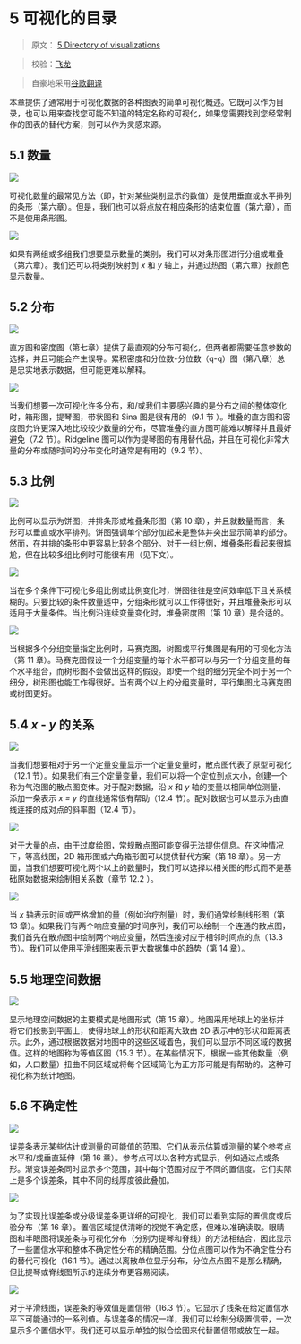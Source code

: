# 5 可视化的目录

> 原文： [5 Directory of visualizations](https://serialmentor.com/dataviz/directory-of-visualizations.html)

> 校验：[飞龙](https://github.com/wizardforcel)

> 自豪地采用[谷歌翻译](https://translate.google.cn/)

本章提供了通常用于可视化数据的各种图表的简单可视化概述。它既可以作为目录，也可以用来查找您可能不知道的特定名称的可视化，如果您需要找到您经常制作的图表的替代方案，则可以作为灵感来源。

## 5.1 数量

![](img/bb1023055bdff866e734704620540335.jpg)

可视化数量的最常见方法（即，针对某些类别显示的数值）是使用垂直或水平排列的条形（第六章）。但是，我们也可以将点放在相应条形的结束位置（第六章），而不是使用条形图。

![](img/bf6147f1018014f6c965c7b43a3ed23a.jpg)

如果有两组或多组我们想要显示数量的类别，我们可以对条形图进行分组或堆叠（第六章）。我们还可以将类别映射到 *x* 和 *y* 轴上，并通过热图（第六章）按颜色显示数量。

## 5.2 分布

![](img/c69eed7b0d7f564d28b4621aeab3eb23.jpg)

直方图和密度图（第七章）提供了最直观的分布可视化，但两者都需要任意参数的选择，并且可能会产生误导。累积密度和分位数-分位数（q-q）图（第八章）总是忠实地表示数据，但可能更难以解释。

![](img/994c198eaab3b917089dec7841f0d400.jpg)

当我们想要一次可视化许多分布，和/或我们主要感兴趣的是分布之间的整体变化时，箱形图，提琴图，带状图和 Sina 图是很有用的（9.1 节 ）。堆叠的直方图和密度图允许更深入地比较较少数量的分布，尽管堆叠的直方图可能难以解释并且最好避免（7.2 节）。Ridgeline 图可以作为提琴图的有用替代品，并且在可视化非常大量的分布或随时间的分布变化时通常是有用的（9.2 节）。

## 5.3 比例

![](img/8a7d66881c082b0ef7fdf02a4dacff09.jpg)

比例可以显示为饼图，并排条形或堆叠条形图（第 10 章），并且就数量而言，条形可以垂直或水平排列。饼图强调单个部分加起来是整体并突出显示简单的部分。然而，在并排的条形中更容易比较各个部分。对于一组比例，堆叠条形看起来很尴尬，但在比较多组比例时可能很有用（见下文）。

![](img/6c3aa88c7b617b046ee3ce2579488b82.jpg)

当在多个条件下可视化多组比例或比例变化时，饼图往往是空间效率低下且关系模糊的。只要比较的条件数量适中，分组条形就可以工作得很好，并且堆叠条形可以适用于大量条件。当比例沿连续变量变化时，堆叠密度图（第 10 章）是合适的。

![](img/a6c406eb88858d13e7ed8a9ec3fe391f.jpg)

当根据多个分组变量指定比例时，马赛克图，树图或平行集图是有用的可视化方法（第 11 章）。马赛克图假设一个分组变量的每个水平都可以与另一个分组变量的每个水平组合，而树形图不会做出这样的假设。即使一个组的细分完全不同于另一个细分，树形图也能工作得很好。当有两个以上的分组变量时，平行集图比马赛克图或树图更好。

## 5.4 *x* - *y* 的关系

![](img/a034a717c80dcf6eaee2641a33faca1b.jpg)

当我们想要相对于另一个定量变量显示一个定量变量时，散点图代表了原型可视化（12.1 节）。如果我们有三个定量变量，我们可以将一个定位到点大小，创建一个称为气泡图的散点图变体。对于配对数据，沿 *x* 和 *y* 轴的变量以相同单位测量，添加一条表示 *x = y* 的直线通常很有帮助（12.4 节）。配对数据也可以显示为由直线连接的成对点的斜率图（12.4 节）。

![](img/cd98da843c526dfb36ae80e6cd009b31.jpg)

对于大量的点，由于过度绘图，常规散点图可能变得无法提供信息。在这种情况下，等高线图，2D 箱形图或六角箱形图可以提供替代方案（第 18 章）。另一方面，当我们想要可视化两个以上的数量时，我们可以选择以相关图的形式而不是基础原始数据来绘制相关系数（章节 12.2 ）。

![](img/74b5d6e781a309f620f60f1b77e67c73.jpg)

当 *x* 轴表示时间或严格增加的量（例如治疗剂量）时，我们通常绘制线形图（第 13 章）。如果我们有两个响应变量的时间序列，我们可以绘制一个连通的散点图，我们首先在散点图中绘制两个响应变量，然后连接对应于相邻时间点的点（13.3 节）。我们可以使用平滑线图来表示更大数据集中的趋势（第 14 章）。

## 5.5 地理空间数据

![](img/af318131d538bfc2b347d199bb630e90.jpg)

显示地理空间数据的主要模式是地图形式（第 15 章）。地图采用地球上的坐标并将它们投影到平面上，使得地球上的形状和距离大致由 2D 表示中的形状和距离表示。此外，通过根据数据对地图中的这些区域着色，我们可以显示不同区域的数据值。这样的地图称为等值区图（15.3 节）。在某些情况下，根据一些其他数量（例如，人口数量）扭曲不同区域或将每个区域简化为正方形可能是有帮助的。这种可视化称为统计地图。

## 5.6 不确定性

![](img/1b88da76c2f13bb37e9af485ec4c5a21.jpg)

误差条表示某些估计或测量的可能值的范围。它们从表示估算或测量的某个参考点水平和/或垂直延伸（第 16 章）。参考点可以以各种方式显示，例如通过点或条形。渐变误差条同时显示多个范围，其中每个范围对应于不同的置信度。它们实际上是多个误差条，其中不同的线厚度彼此叠加。

![](img/48666ed2ad9505bf8c7f56b75666547a.jpg)

为了实现比误差条或分级误差条更详细的可视化，我们可以看到实际的置信度或后验分布（第 16 章）。置信区域提供清晰的视觉不确定感，但难以准确读取。眼睛图和半眼图将误差条与可视化分布（分别为提琴和脊线）的方法相结合，因此显示了一些置信水平和整体不确定性分布的精确范围。分位点图可以作为不确定性分布的替代可视化（16.1  节）。通过以离散单位显示分布，分位点点图不是那么精确，但比提琴或脊线图所示的连续分布更容易阅读。

![](img/a4b742a2c0e5fe2320654526162bd233.jpg)

对于平滑线图，误差条的等效值是置信带（16.3 节）。它显示了线条在给定置信水平下可能通过的一系列值。与误差条的情况一样，我们可以绘制分级置信带，一次显示多个置信水平。我们还可以显示单独的拟合绘图来代替置信带或放在一起。